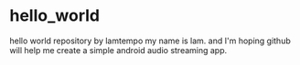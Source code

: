 # hello_world
hello world repository by lamtempo
my name is lam.
and I'm hoping github will help me create a simple android audio streaming app.
